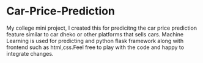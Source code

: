 # Car-Price-Prediction

My college mini project, I created this for predicitng the car price prediction feature similar to car dheko or other platforms that sells cars. Machine Learning is used for predicting and python flask framework along with frontend such as html,css.Feel free to play with the code and happy to integrate changes.
